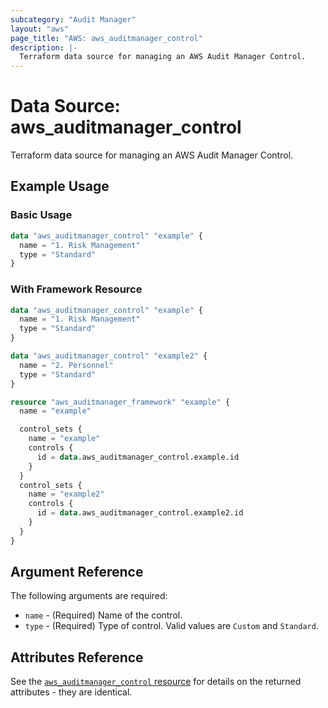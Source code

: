 ```yaml
---
subcategory: "Audit Manager"
layout: "aws"
page_title: "AWS: aws_auditmanager_control"
description: |-
  Terraform data source for managing an AWS Audit Manager Control.
---
```


# Data Source: aws_auditmanager_control

Terraform data source for managing an AWS Audit Manager Control.

## Example Usage

### Basic Usage

```terraform
data "aws_auditmanager_control" "example" {
  name = "1. Risk Management"
  type = "Standard"
}
```

### With Framework Resource

```terraform
data "aws_auditmanager_control" "example" {
  name = "1. Risk Management"
  type = "Standard"
}

data "aws_auditmanager_control" "example2" {
  name = "2. Personnel"
  type = "Standard"
}

resource "aws_auditmanager_framework" "example" {
  name = "example"

  control_sets {
    name = "example"
    controls {
      id = data.aws_auditmanager_control.example.id
    }
  }
  control_sets {
    name = "example2"
    controls {
      id = data.aws_auditmanager_control.example2.id
    }
  }
}
```

## Argument Reference

The following arguments are required:

* `name` - (Required) Name of the control.
* `type` - (Required) Type of control. Valid values are `Custom` and `Standard`.

## Attributes Reference

See the [`aws_auditmanager_control` resource](/docs/providers/aws/r/auditmanager_control.html) for details on the returned attributes - they are identical.
